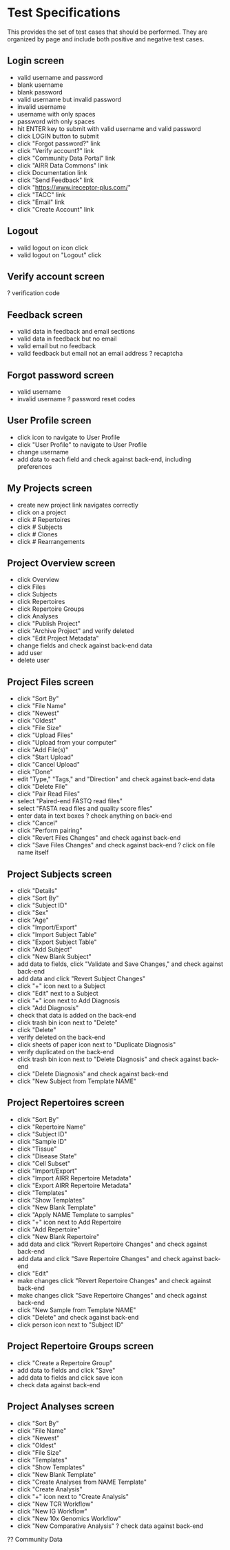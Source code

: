 Test Specifications
===================

This provides the set of test cases that should be performed. They are organized
by page and include both positive and negative test cases.

## Login screen

- valid username and password
- blank username
- blank password
- valid username but invalid password
- invalid username
- username with only spaces
- password with only spaces
- hit ENTER key to submit with valid username and valid password
- click LOGIN button to submit
- click "Forgot password?" link
- click "Verify account?" link
- click "Community Data Portal" link
- click "AIRR Data Commons" link
- click Documentation link
- click "Send Feedback" link
- click "https://www.ireceptor-plus.com/"
- click "TACC" link
- click "Email" link
- click "Create Account" link

## Logout

- valid logout on icon click
- valid logout on "Logout" click

## Verify account screen

? verification code

## Feedback screen

- valid data in feedback and email sections
- valid data in feedback but no email
- valid email but no feedback
- valid feedback but email not an email address
? recaptcha

## Forgot password screen

- valid username
- invalid username
? password reset codes

## User Profile screen

- click icon to navigate to User Profile
- click "User Profile" to navigate to User Profile
- change username
- add data to each field and check against back-end, including preferences

## My Projects screen

- create new project link navigates correctly
- click on a project
- click # Repertoires
- click # Subjects
- click # Clones
- click # Rearrangements

## Project Overview screen

- click Overview
- click Files
- click Subjects
- click Repertoires
- click Repertoire Groups
- click Analyses
- click "Publish Project"
- click "Archive Project" and verify deleted
- click "Edit Project Metadata"
 - change fields and check against back-end data
 - add user
 - delete user

## Project Files screen

- click "Sort By"
 - click "File Name"
 - click "Newest"
 - click "Oldest"
 - click "File Size"
- click "Upload Files"
 - click "Upload from your computer"
  - click "Add File(s)"
   - click "Start Upload"
   - click "Cancel Upload"
   - click "Done"
   - edit "Type," "Tags," and "Direction" and check against back-end data
   - click "Delete File"
- click "Pair Read Files"
 - select "Paired-end FASTQ read files"
 - select "FASTA read files and quality score files"
 - enter data in text boxes
? check anything on back-end
 - click "Cancel"
 - click "Perform pairing"
- click "Revert Files Changes" and check against back-end
- click "Save Files Changes" and check against back-end
? click on file name itself

## Project Subjects screen

- click "Details"
- click "Sort By"
 - click "Subject ID"
 - click "Sex"
 - click "Age"
- click "Import/Export"
 - click "Import Subject Table"
 - click "Export Subject Table"
- click "Add Subject"
 - click "New Blank Subject"
  - add data to fields, click "Validate and Save Changes," and check against back-end
  - add data and click "Revert Subject Changes"
- click "+" icon next to a Subject
- click "Edit" next to a Subject
- click "+" icon next to Add Diagnosis
- click "Add Diagnosis"
 - check that data is added on the back-end
- click trash bin icon next to "Delete"
- click "Delete"
 - verify deleted on the back-end
- click sheets of paper icon next to "Duplicate Diagnosis"
 - verify duplicated on the back-end
- click trash bin icon next to "Delete Diagnosis" and check against back-end
- click "Delete Diagnosis" and check against back-end
 - click "New Subject from Template NAME"

## Project Repertoires screen

- click "Sort By"
 - click "Repertoire Name"
 - click "Subject ID"
 - click "Sample ID"
 - click "Tissue"
 - click "Disease State"
 - click "Cell Subset"
- click "Import/Export"
 - click "Import AIRR Repertoire Metadata"
 - click "Export AIRR Repertoire Metadata"
- click "Templates"
 - click "Show Templates"
 - click "New Blank Template"
 - click "Apply NAME Template to samples"
- click "+" icon next to Add Repertoire
- click "Add Repertoire"
 - click "New Blank Repertoire"
  - add data and click "Revert Repertoire Changes" and check against back-end
  - add data and click "Save Repertoire Changes" and check against back-end
 - click "Edit"
  - make changes click "Revert Repertoire Changes" and check against back-end
  - make changes click "Save Repertoire Changes" and check against back-end
 - click "New Sample from Template NAME"
 - click "Delete" and check against back-end
- click person icon next to "Subject ID"

## Project Repertoire Groups screen

- click "Create a Repertoire Group"
 - add data to fields and click "Save"
 - add data to fields and click save icon
  - check data against back-end

## Project Analyses screen

- click "Sort By"
 - click "File Name"
 - click "Newest"
 - click "Oldest"
 - click "File Size"
- click "Templates"
 - click "Show Templates"
 - click "New Blank Template"
 - click "Create Analyses from NAME Template"
- click "Create Analysis"
- click "+" icon next to "Create Analysis"
 - click "New TCR Workflow"
 - click "New IG Workflow"
 - click "New 10x Genomics Workflow"
 - click "New Comparative Analysis"
? check data against back-end

?? Community Data
